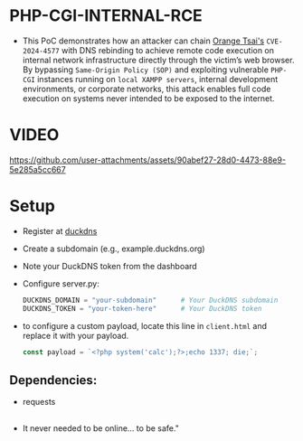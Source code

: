# PHP-CGI-INTERNAL-RCE

* This PoC demonstrates how an attacker can chain [Orange Tsai's](https://x.com/orange_8361) `CVE-2024-4577` with DNS rebinding to achieve remote code execution on internal network infrastructure directly through the victim’s web browser. By bypassing `Same-Origin Policy (SOP)` and exploiting vulnerable `PHP-CGI` instances running on `local XAMPP servers`, internal development environments, or corporate networks, this attack enables full code execution on systems never intended to be exposed to the internet.

# VIDEO



https://github.com/user-attachments/assets/90abef27-28d0-4473-88e9-5e285a5cc667


# Setup

* Register at [duckdns](https://www.duckdns.org/)
* Create a subdomain (e.g., example.duckdns.org)
* Note your DuckDNS token from the dashboard
* Configure server.py:

  ```python pythonPUBLIC_IP = "YOUR_PUBLIC_IP"           # Your server's public IP
  DUCKDNS_DOMAIN = "your-subdomain"      # Your DuckDNS subdomain
  DUCKDNS_TOKEN = "your-token-here"      # Your DuckDNS token  
  ```

* to configure a custom payload, locate this line in `client.html` and replace it with your payload.
  ```js
  const payload = `<?php system('calc');?>;echo 1337; die;`;
  ```

##  Dependencies:
  * requests
##
* It never needed to be online… to be safe."

